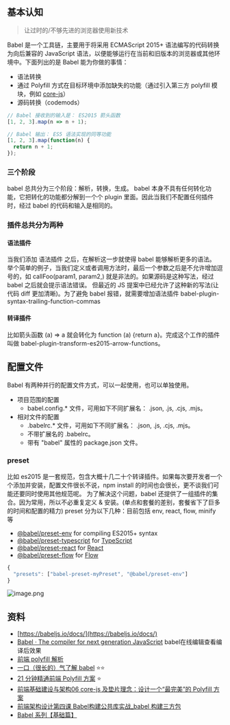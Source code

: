 ## 基本认知
> 让过时的/不够先进的浏览器使用新技术

Babel 是一个工具链，主要用于将采用 ECMAScript 2015+ 语法编写的代码转换为向后兼容的 JavaScript 语法，以便能够运行在当前和旧版本的浏览器或其他环境中。下面列出的是 Babel 能为你做的事情：

- 语法转换
- 通过 Polyfill 方式在目标环境中添加缺失的功能（通过引入第三方 polyfill 模块，例如 [core-js](https://github.com/zloirock/core-js)）
- 源码转换（codemods）
```javascript
// Babel 接收到的输入是： ES2015 箭头函数
[1, 2, 3].map(n => n + 1);

// Babel 输出： ES5 语法实现的同等功能
[1, 2, 3].map(function(n) {
  return n + 1;
});
```
### 三个阶段
babel 总共分为三个阶段：解析，转换，生成。
babel 本身不具有任何转化功能，它把转化的功能都分解到一个个 plugin 里面。因此当我们不配置任何插件时，经过 babel 的代码和输入是相同的。
### 插件总共分为两种
#### 语法插件
当我们添加 语法插件 之后，在解析这一步就使得 babel 能够解析更多的语法。
举个简单的例子，当我们定义或者调用方法时，最后一个参数之后是不允许增加逗号的，如 callFoo(param1, param2,) 就是非法的。如果源码是这种写法，经过 babel 之后就会提示语法错误。
但最近的 JS 提案中已经允许了这种新的写法(让代码 diff 更加清晰)。为了避免 babel 报错，就需要增加语法插件 babel-plugin-syntax-trailing-function-commas
#### 转译插件
比如箭头函数 (a) => a 就会转化为 function (a) {return a}。完成这个工作的插件叫做 babel-plugin-transform-es2015-arrow-functions。
## 配置文件
Babel 有两种并行的配置文件方式，可以一起使用，也可以单独使用。

- 项目范围的配置
   - babel.config.* 文件，可用如下不同扩展名： .json, .js, .cjs, .mjs。
- 相对文件的配置
   - .babelrc.* 文件，可用如下不同扩展名： .json, .js, .cjs, .mjs。
   - 不带扩展名的 .babelrc。
   - 带有 "babel" 属性的 package.json 文件。
### preset
比如 es2015 是一套规范，包含大概十几二十个转译插件。如果每次要开发者一个个添加并安装，配置文件很长不说，npm install 的时间也会很长，更不谈我们可能还要同时使用其他规范呢。
为了解决这个问题，babel 还提供了一组插件的集合。因为常用，所以不必重复定义 & 安装。(单点和套餐的差别，套餐省下了巨多的时间和配置的精力)
preset 分为以下几种：目前包括 env, react, flow, minify 等

- [@babel/preset-env](https://babeljs.io/docs/babel-preset-env) for compiling ES2015+ syntax
- [@babel/preset-typescript](https://babeljs.io/docs/babel-preset-typescript) for [TypeScript](https://www.typescriptlang.org/)
- [@babel/preset-react](https://babeljs.io/docs/babel-preset-react) for [React](https://reactjs.org/)
- [@babel/preset-flow](https://babeljs.io/docs/babel-preset-flow) for [Flow](https://flow.org/)
```javascript
{
  "presets": ["babel-preset-myPreset", "@babel/preset-env"]
}
```
![image.png](https://cdn.nlark.com/yuque/0/2023/png/1553840/1685354092428-7a2de75d-fd47-46c2-956c-b639d2fdb5ff.png#averageHue=%23d7dbd9&clientId=uf13a102e-6afc-4&from=paste&height=212&id=ucd11190b&originHeight=423&originWidth=900&originalType=binary&ratio=2&rotation=0&showTitle=false&size=258649&status=done&style=none&taskId=uc3f9f2b1-f3cf-45c2-8131-14b573c33b5&title=&width=450)

## 资料

- [https://babeljs.io/docs/](https://babeljs.io/docs/)
- [Babel · The compiler for next generation JavaScript](https://www.babeljs.cn/repl#?browsers=defaults%2C%20not%20ie%2011%2C%20not%20ie_mob%2011&build=&builtIns=false&corejs=3.21&spec=false&loose=false&code_lz=MYewdgzgLgBGCuBbARgUwE4RgXhgbQFYAaGANhICYSBmEgdgF0BuAKBdElkQEMAPHGAFluUABYA6Hr3HcADrIA2ATwAUCBQpIIUGCAEomQA&debug=false&forceAllTransforms=true&modules=amd&shippedProposals=true&circleciRepo=&evaluate=false&fileSize=false&timeTravel=false&sourceType=module&lineWrap=true&presets=env%2Creact%2Cstage-2&prettier=false&targets=&version=7.21.4&externalPlugins=&assumptions=%7B%7D)  babel在线编辑查看编译后效果
- [前端 polyfill 解析](https://segmentfault.com/a/1190000039743608?utm_source=tag-newest)
- [一口（很长的）气了解 babel](https://zhuanlan.zhihu.com/p/43249121)  ⭐️⭐️
- [21 分钟精通前端 Polyfill 方案](https://zhuanlan.zhihu.com/p/27777995)  ⭐️
- [前端基础建设与架构06 core-js 及垫片理念：设计一个“最完美”的 Polyfill 方案](https://blog.csdn.net/fegus/article/details/126826113)
- [前端架构设计第四课 Babel构建公共库实战_babel 构建三方包](https://bgmbk.blog.csdn.net/article/details/124857782)
- [Babel 系列【基础篇】](https://mp.weixin.qq.com/s/GcozDbrrFmVqt0fjtjqn8g)
